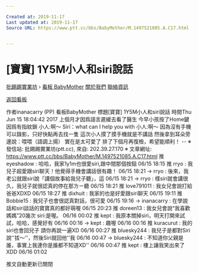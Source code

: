 ```yaml
---

Created at: 2019-11-17
Last updated at: 2019-11-17
Source URL: https://www.ptt.cc/bbs/BabyMother/M.1497521085.A.C17.html


---
```


# [寶寶] 1Y5M小人和siri說話


[批踢踢實業坊](https://www.ptt.cc/bbs/) › [看板 BabyMother](https://www.ptt.cc/bbs/BabyMother/index.html) [關於我們](https://www.ptt.cc/about.html) [聯絡資訊](https://www.ptt.cc/contact.html)

[返回看板](https://www.ptt.cc/bbs/BabyMother/index.html)

作者inanacarry (PP)
看板BabyMother
標題\[寶寶\] 1Y5M小人和siri說話
時間Thu Jun 15 18:04:42 2017
上個月才因爲語言遲緩去看了醫生 今早小孩按了Home鍵因爲有指紋鎖 小人:啊～ Siri：what can I help you with 小人:啊～ 因為沒有手機可以錄影，只好快點再去找一隻 這次小人摸了摸手機就是不講話 然後拿到耳朵旁邊說：喂喂（語調上揚） 實在是太可愛了 排了下個月再復檢，希望能順利！ -- ※ 發信站: 批踢踢實業坊(ptt.cc), 來自: 202.39.27.170 ※ 文章網址: <https://www.ptt.cc/bbs/BabyMother/M.1497521085.A.C17.html>
推 eyeshadow : 哈哈，我家1y1m也很愛siri,跟中間那個按鈕 06/15 18:15
推 rryo : 我兒子超愛跟siri聊天！他覺得手機會講話很有趣！ 06/15 18:21
→ rryo : 後來，我老公就跟siri說「講個故事給我兒子聽」，這 06/15 18:21
→ rryo : 樣siri就會講很久，我兒子就很認真的停在那ㄌㄧ聽 06/15 18:21
推 love791011 : 我女兒會說打給爸爸XDXD 06/15 18:27
推 dixhuit : 我家的也是好愛跟siri聊天 06/15 19:11
推 Bobbie15 : 我兒子也會很認真對話，很可愛 06/15 19:16
→ inanacarry : 在學說話和siri談話的寶寶真的都好萌喔 06/15 20:23
推 doreen13 : 我女兒會說“我喜歡媽媽”20幾次 siri:是喔。 06/16 00:02
推 kept : 我原本關掉siri，明天打開來試試，哈哈，感覺好有 06/16 00:16
→ kept : 趣喔 06/16 00:16
推 kuracurut : 我的siri也會回兒子 請你再說一遍XD 06/16 00:27
推 bluesky244 : 我兒子是都對Siri說''拔～''，然後Siri就回他''我 06/16 00:47
→ bluesky244 : 不知道你父親是誰，事實上我連你是誰都不知道XD'' 06/16 00:47
推 kept : 樓上讓我笑出來了XDD 06/16 01:02

推文自動更新已關閉

